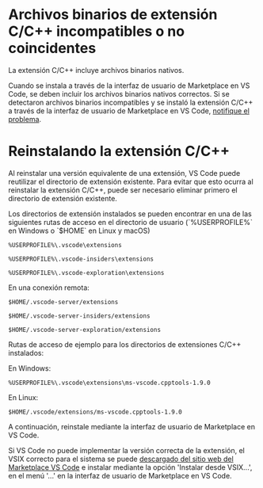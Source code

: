 <html><head></head><body><h1 data-loc-id="incompatible.extension.heading">Archivos binarios de extensión C/C++ incompatibles o no coincidentes</h1>

<p data-loc-id="incompat.extension.text1">La extensión C/C++ incluye archivos binarios nativos.</p>

<p data-loc-id="incompat.extension.text2">Cuando se instala a través de la interfaz de usuario de Marketplace en VS Code, se deben incluir los archivos binarios nativos correctos.  Si se detectaron archivos binarios incompatibles y se instaló la extensión C/C++ a través de la interfaz de usuario de Marketplace en VS Code, <a href="https://github.com/microsoft/vscode/issues/new?assignees=&amp;labels=&amp;template=bug_report.md" data-loc-id="bug.report.link.title">notifique el problema</a>.</p>

<h1 data-loc-id="reinstalling.extension.heading">Reinstalando la extensión C/C++</h1>

<p data-loc-id="reinstall.extension.text1">Al reinstalar una versión equivalente de una extensión, VS Code puede reutilizar el directorio de extensión existente. Para evitar que esto ocurra al reinstalar la extensión C/C++, puede ser necesario eliminar primero el directorio de extensión existente.</p>

<p data-loc-id="reinstall.extension.text2">Los directorios de extensión instalados se pueden encontrar en una de las siguientes rutas de acceso en el directorio de usuario (`%USERPROFILE%` en Windows o `$HOME` en Linux y macOS)</p>

<pre><code class="lang-bash">%USERPROFILE%\.vscode\extensions</code></pre>
<pre><code class="lang-bash">%USERPROFILE%\.vscode-insiders\extensions</code></pre>
<pre><code class="lang-bash">%USERPROFILE%\.vscode-exploration\extensions</code></pre>

<p data-loc-id="reinstall.extension.text3">En una conexión remota:</p>
<pre><code class="lang-bash">$HOME/.vscode-server/extensions</code></pre>
<pre><code class="lang-bash">$HOME/.vscode-server-insiders/extensions</code></pre>
<pre><code class="lang-bash">$HOME/.vscode-server-exploration/extensions</code></pre>

<p data-loc-id="reinstall.extension.text4">Rutas de acceso de ejemplo para los directorios de extensiones C/C++ instalados:</p>

<p data-loc-id="reinstall.extension.text5">En Windows:</p>
<pre><code class="lang-bash">%USERPROFILE%\.vscode\extensions\ms-vscode.cpptools-1.9.0</code></pre>

<p data-loc-id="reinstall.extension.text6">En Linux:</p>
<pre><code class="lang-bash">$HOME/.vscode/extensions/ms-vscode.cpptools-1.9.0</code></pre>

<p data-loc-id="reinstall.extension.text7">A continuación, reinstale mediante la interfaz de usuario de Marketplace en VS Code.</p>

<p data-loc-id="reinstall.extension.text8">Si VS Code no puede implementar la versión correcta de la extensión, el VSIX correcto para el sistema se puede <a href="https://marketplace.visualstudio.com/items?itemName=ms-vscode.cpptools" data-loc-id="download.vsix.link.title">descargado del sitio web del Marketplace VS Code</a> e instalar mediante la opción 'Instalar desde VSIX...', en el menú '...' en la interfaz de usuario de Marketplace en VS Code.</p>
</body></html>